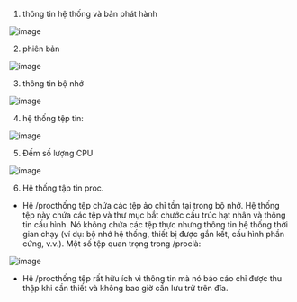 1. thông tin hệ thống và bản phát hành

![image](https://user-images.githubusercontent.com/95491130/181414059-6d9f3ee9-e008-4fd3-8db7-104c99d1ad58.png)

2. phiên bản

![image](https://user-images.githubusercontent.com/95491130/181414088-0b23e90f-fa4e-41cf-8e8b-d599cdc8caef.png)

3. thông tin bộ nhớ

![image](https://user-images.githubusercontent.com/95491130/181414203-22419b49-8d55-4e71-af74-186e3f7909a5.png)

4. hệ thống tệp tin:

![image](https://user-images.githubusercontent.com/95491130/181414299-f2920ed7-8d52-4afb-92b2-ae0725335e9e.png)

5. Đếm số lượng CPU

![image](https://user-images.githubusercontent.com/95491130/181414336-0c637e1f-2a11-4eb0-a8d3-0ecf7e332027.png)

6. Hệ thống tập tin proc.

- Hệ /procthống tệp chứa các tệp ảo chỉ tồn tại trong bộ nhớ. Hệ thống tệp này chứa các tệp và thư mục bắt chước cấu trúc hạt nhân và thông tin cấu hình. Nó không chứa các tệp thực nhưng thông tin hệ thống thời gian chạy (ví dụ: bộ nhớ hệ thống, thiết bị được gắn kết, cấu hình phần cứng, v.v.). Một số tệp quan trọng trong /proclà:

![image](https://user-images.githubusercontent.com/95491130/181414437-fd59b1d5-f508-4526-9743-b45896fd4e35.png)

- Hệ /procthống tệp rất hữu ích vì thông tin mà nó báo cáo chỉ được thu thập khi cần thiết và không bao giờ cần lưu trữ trên đĩa.



